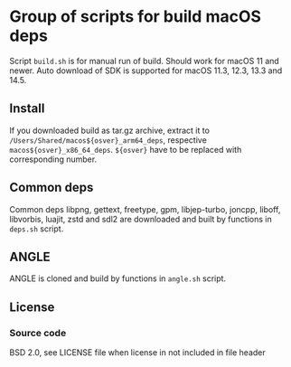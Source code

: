 # Group of scripts for build macOS deps

Script `build.sh` is for manual run of build.
Should work for macOS 11 and newer.
Auto download of SDK is supported for macOS 11.3, 12.3, 13.3 and 14.5.

## Install

If you downloaded build as tar.gz archive, extract it to 
`/Users/Shared/macos${osver}_arm64_deps`, respective `macos${osver}_x86_64_deps`.
`${osver}` have to be replaced with corresponding number.

## Common deps

Common deps libpng, gettext, freetype, gpm, libjep-turbo, joncpp, liboff,
libvorbis, luajit, zstd and sdl2 are downloaded and built
by functions in `deps.sh` script.

## ANGLE

ANGLE is cloned and build by functions in `angle.sh` script.

## License

### Source code

BSD 2.0, see LICENSE file when license in not included in file header

